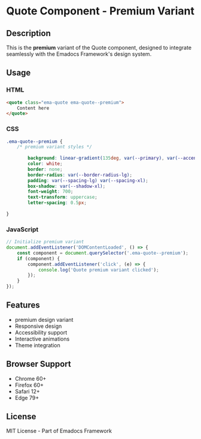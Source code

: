 # Quote Component - Premium Variant

## Description
This is the **premium** variant of the Quote component, designed to integrate seamlessly with the Emadocs Framework's design system.

## Usage

### HTML
```html
<quote class="ema-quote ema-quote--premium">
    Content here
</quote>
```

### CSS
```css
.ema-quote--premium {
    /* premium variant styles */
    
        background: linear-gradient(135deg, var(--primary), var(--accent));
        color: white;
        border: none;
        border-radius: var(--border-radius-lg);
        padding: var(--spacing-lg) var(--spacing-xl);
        box-shadow: var(--shadow-xl);
        font-weight: 700;
        text-transform: uppercase;
        letter-spacing: 0.5px;
    
}
```

### JavaScript
```javascript
// Initialize premium variant
document.addEventListener('DOMContentLoaded', () => {
    const component = document.querySelector('.ema-quote--premium');
    if (component) {
        component.addEventListener('click', (e) => {
            console.log('Quote premium variant clicked');
        });
    }
});
```

## Features
- premium design variant
- Responsive design
- Accessibility support
- Interactive animations
- Theme integration

## Browser Support
- Chrome 60+
- Firefox 60+
- Safari 12+
- Edge 79+

## License
MIT License - Part of Emadocs Framework
